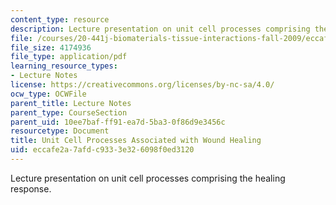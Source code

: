 ```yaml
---
content_type: resource
description: Lecture presentation on unit cell processes comprising the healing response.
file: /courses/20-441j-biomaterials-tissue-interactions-fall-2009/eccafe2a7afdc9333e326098f0ed3120_MIT20_441JF09_lec03a_ms.pdf
file_size: 4174936
file_type: application/pdf
learning_resource_types:
- Lecture Notes
license: https://creativecommons.org/licenses/by-nc-sa/4.0/
ocw_type: OCWFile
parent_title: Lecture Notes
parent_type: CourseSection
parent_uid: 10ee7baf-ff91-ea7d-5ba3-0f86d9e3456c
resourcetype: Document
title: Unit Cell Processes Associated with Wound Healing
uid: eccafe2a-7afd-c933-3e32-6098f0ed3120
---
```

Lecture presentation on unit cell processes comprising the healing response.
